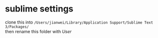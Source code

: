 # sublime settings
clone this into `/Users/jianwei/Library/Application Support/Sublime Text 3/Packages/`		
then rename this folder with _User_	

